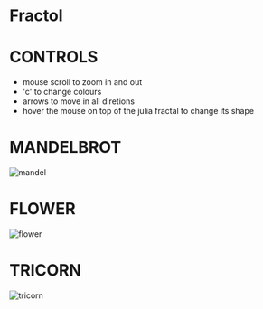 # Fractol

# CONTROLS 
- mouse scroll to zoom in and out
- 'c' to change colours
- arrows to move in all diretions
- hover the mouse on top of the julia fractal to change its shape



# MANDELBROT
![mandel](https://user-images.githubusercontent.com/26407096/32414957-f16d9148-c239-11e7-98b7-50e1ebdc9ee3.png)


# FLOWER
![flower](https://user-images.githubusercontent.com/26407096/32414990-6aae4610-c23a-11e7-973e-51744ace59d1.png)


# TRICORN
![tricorn](https://user-images.githubusercontent.com/26407096/32415000-a2eb14b8-c23a-11e7-8a4d-eb3511b44cb4.png)
